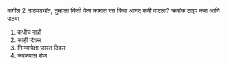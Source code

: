 मागील 2 आठवड्यांत, तुम्हाला किती वेळा कामात रस किंवा आनंद कमी वाटला?
क्रमांक टाइप करा आणि पाठवा
1. कधीच नाही
2. काही दिवस
3. निम्म्यापेक्षा जास्त दिवस
4. जवळपास रोज

